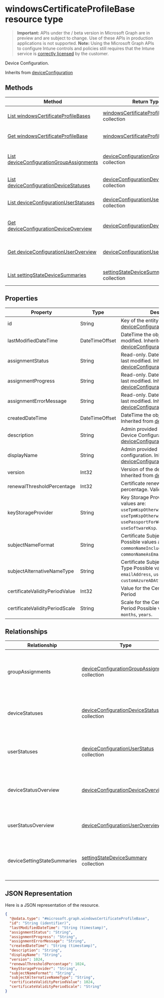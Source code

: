 ﻿# windowsCertificateProfileBase resource type

> **Important:** APIs under the / beta version in Microsoft Graph are in preview and are subject to change. Use of these APIs in production applications is not supported.
> **Note:** Using the Microsoft Graph APIs to configure Intune controls and policies still requires that the Intune service is [correctly licensed](https://go.microsoft.com/fwlink/?linkid=839381) by the customer.

Device Configuration.

Inherits from [deviceConfiguration](https://developer.microsoft.com/en-us/graph/docs/api-reference/beta/api/resources/intune_deviceconfig_deviceconfiguration.md)

## Methods
|Method|Return Type|Description|
|---|---|---|
|[List windowsCertificateProfileBases](https://developer.microsoft.com/en-us/graph/docs/api-reference/beta/api/api/intune_deviceconfig_windowscertificateprofilebase_list.md)|[windowsCertificateProfileBase](https://developer.microsoft.com/en-us/graph/docs/api-reference/beta/api/resources/intune_deviceconfig_windowscertificateprofilebase.md) collection|List properties and relationships of the [windowsCertificateProfileBase](https://developer.microsoft.com/en-us/graph/docs/api-reference/beta/api/resources/intune_deviceconfig_windowscertificateprofilebase.md) objects.|
|[Get windowsCertificateProfileBase](https://developer.microsoft.com/en-us/graph/docs/api-reference/beta/api/api/intune_deviceconfig_windowscertificateprofilebase_get.md)|[windowsCertificateProfileBase](https://developer.microsoft.com/en-us/graph/docs/api-reference/beta/api/resources/intune_deviceconfig_windowscertificateprofilebase.md)|Read properties and relationships of the [windowsCertificateProfileBase](https://developer.microsoft.com/en-us/graph/docs/api-reference/beta/api/resources/intune_deviceconfig_windowscertificateprofilebase.md) object.|
|[List deviceConfigurationGroupAssignments](https://developer.microsoft.com/en-us/graph/docs/api-reference/beta/api/api/intune_deviceconfig_deviceconfigurationgroupassignment_list.md)|[deviceConfigurationGroupAssignment](https://developer.microsoft.com/en-us/graph/docs/api-reference/beta/api/resources/intune_deviceconfig_deviceconfigurationgroupassignment.md) collection|List properties and relationships of the [deviceConfigurationGroupAssignment](https://developer.microsoft.com/en-us/graph/docs/api-reference/beta/api/resources/intune_deviceconfig_deviceconfigurationgroupassignment.md) objects.|
|[List deviceConfigurationDeviceStatuses](https://developer.microsoft.com/en-us/graph/docs/api-reference/beta/api/api/intune_deviceconfig_deviceconfigurationdevicestatus_list.md)|[deviceConfigurationDeviceStatus](https://developer.microsoft.com/en-us/graph/docs/api-reference/beta/api/resources/intune_deviceconfig_deviceconfigurationdevicestatus.md) collection|List properties and relationships of the [deviceConfigurationDeviceStatus](https://developer.microsoft.com/en-us/graph/docs/api-reference/beta/api/resources/intune_deviceconfig_deviceconfigurationdevicestatus.md) objects.|
|[List deviceConfigurationUserStatuses](https://developer.microsoft.com/en-us/graph/docs/api-reference/beta/api/api/intune_deviceconfig_deviceconfigurationuserstatus_list.md)|[deviceConfigurationUserStatus](https://developer.microsoft.com/en-us/graph/docs/api-reference/beta/api/resources/intune_deviceconfig_deviceconfigurationuserstatus.md) collection|List properties and relationships of the [deviceConfigurationUserStatus](https://developer.microsoft.com/en-us/graph/docs/api-reference/beta/api/resources/intune_deviceconfig_deviceconfigurationuserstatus.md) objects.|
|[Get deviceConfigurationDeviceOverview](https://developer.microsoft.com/en-us/graph/docs/api-reference/beta/api/api/intune_deviceconfig_deviceconfigurationdeviceoverview_get.md)|[deviceConfigurationDeviceOverview](https://developer.microsoft.com/en-us/graph/docs/api-reference/beta/api/resources/intune_deviceconfig_deviceconfigurationdeviceoverview.md)|Read properties and relationships of the [deviceConfigurationDeviceOverview](https://developer.microsoft.com/en-us/graph/docs/api-reference/beta/api/resources/intune_deviceconfig_deviceconfigurationdeviceoverview.md) object.|
|[Get deviceConfigurationUserOverview](https://developer.microsoft.com/en-us/graph/docs/api-reference/beta/api/api/intune_deviceconfig_deviceconfigurationuseroverview_get.md)|[deviceConfigurationUserOverview](https://developer.microsoft.com/en-us/graph/docs/api-reference/beta/api/resources/intune_deviceconfig_deviceconfigurationuseroverview.md)|Read properties and relationships of the [deviceConfigurationUserOverview](https://developer.microsoft.com/en-us/graph/docs/api-reference/beta/api/resources/intune_deviceconfig_deviceconfigurationuseroverview.md) object.|
|[List settingStateDeviceSummaries](https://developer.microsoft.com/en-us/graph/docs/api-reference/beta/api/api/intune_deviceconfig_settingstatedevicesummary_list.md)|[settingStateDeviceSummary](https://developer.microsoft.com/en-us/graph/docs/api-reference/beta/api/resources/intune_deviceconfig_settingstatedevicesummary.md) collection|List properties and relationships of the [settingStateDeviceSummary](https://developer.microsoft.com/en-us/graph/docs/api-reference/beta/api/resources/intune_deviceconfig_settingstatedevicesummary.md) objects.|

## Properties
|Property|Type|Description|
|---|---|---|
|id|String|Key of the entity. Inherited from [deviceConfiguration](https://developer.microsoft.com/en-us/graph/docs/api-reference/beta/api/resources/intune_deviceconfig_deviceconfiguration.md)|
|lastModifiedDateTime|DateTimeOffset|DateTime the object was last modified. Inherited from [deviceConfiguration](https://developer.microsoft.com/en-us/graph/docs/api-reference/beta/api/resources/intune_deviceconfig_deviceconfiguration.md)|
|assignmentStatus|String|Read-only. DateTime the object was last modified. Inherited from [deviceConfiguration](https://developer.microsoft.com/en-us/graph/docs/api-reference/beta/api/resources/intune_deviceconfig_deviceconfiguration.md)|
|assignmentProgress|String|Read-only. DateTime the object was last modified. Inherited from [deviceConfiguration](https://developer.microsoft.com/en-us/graph/docs/api-reference/beta/api/resources/intune_deviceconfig_deviceconfiguration.md)|
|assignmentErrorMessage|String|Read-only. DateTime the object was last modified. Inherited from [deviceConfiguration](https://developer.microsoft.com/en-us/graph/docs/api-reference/beta/api/resources/intune_deviceconfig_deviceconfiguration.md)|
|createdDateTime|DateTimeOffset|DateTime the object was created. Inherited from [deviceConfiguration](https://developer.microsoft.com/en-us/graph/docs/api-reference/beta/api/resources/intune_deviceconfig_deviceconfiguration.md)|
|description|String|Admin provided description of the Device Configuration. Inherited from [deviceConfiguration](https://developer.microsoft.com/en-us/graph/docs/api-reference/beta/api/resources/intune_deviceconfig_deviceconfiguration.md)|
|displayName|String|Admin provided name of the device configuration. Inherited from [deviceConfiguration](https://developer.microsoft.com/en-us/graph/docs/api-reference/beta/api/resources/intune_deviceconfig_deviceconfiguration.md)|
|version|Int32|Version of the device configuration. Inherited from [deviceConfiguration](https://developer.microsoft.com/en-us/graph/docs/api-reference/beta/api/resources/intune_deviceconfig_deviceconfiguration.md)|
|renewalThresholdPercentage|Int32|Certificate renewal threshold percentage. Valid values 1 to 99|
|keyStorageProvider|String|Key Storage Provider (KSP) Possible values are: `useTpmKspOtherwiseUseSoftwareKsp`, `useTpmKspOtherwiseFail`, `usePassportForWorkKspOtherwiseFail`, `useSoftwareKsp`.|
|subjectNameFormat|String|Certificate Subject Name Format Possible values are: `commonName`, `commonNameIncludingEmail`, `commonNameAsEmail`, `custom`.|
|subjectAlternativeNameType|String|Certificate Subject Alternative Name Type Possible values are: `emailAddress`, `userPrincipalName`, `customAzureADAttribute`.|
|certificateValidityPeriodValue|Int32|Value for the Certificate Validity Period|
|certificateValidityPeriodScale|String|Scale for the Certificate Validity Period Possible values are: `days`, `months`, `years`.|

## Relationships
|Relationship|Type|Description|
|---|---|---|
|groupAssignments|[deviceConfigurationGroupAssignment](https://developer.microsoft.com/en-us/graph/docs/api-reference/beta/api/resources/intune_deviceconfig_deviceconfigurationgroupassignment.md) collection|The list of group assignments for the device configuration profile. Inherited from [deviceConfiguration](https://developer.microsoft.com/en-us/graph/docs/api-reference/beta/api/resources/intune_deviceconfig_deviceconfiguration.md)|
|deviceStatuses|[deviceConfigurationDeviceStatus](https://developer.microsoft.com/en-us/graph/docs/api-reference/beta/api/resources/intune_deviceconfig_deviceconfigurationdevicestatus.md) collection|Device configuration installation stauts by device. Inherited from [deviceConfiguration](https://developer.microsoft.com/en-us/graph/docs/api-reference/beta/api/resources/intune_deviceconfig_deviceconfiguration.md)|
|userStatuses|[deviceConfigurationUserStatus](https://developer.microsoft.com/en-us/graph/docs/api-reference/beta/api/resources/intune_deviceconfig_deviceconfigurationuserstatus.md) collection|Device configuration installation stauts by user. Inherited from [deviceConfiguration](https://developer.microsoft.com/en-us/graph/docs/api-reference/beta/api/resources/intune_deviceconfig_deviceconfiguration.md)|
|deviceStatusOverview|[deviceConfigurationDeviceOverview](https://developer.microsoft.com/en-us/graph/docs/api-reference/beta/api/resources/intune_deviceconfig_deviceconfigurationdeviceoverview.md)|Device Configuration devices status overview Inherited from [deviceConfiguration](https://developer.microsoft.com/en-us/graph/docs/api-reference/beta/api/resources/intune_deviceconfig_deviceconfiguration.md)|
|userStatusOverview|[deviceConfigurationUserOverview](https://developer.microsoft.com/en-us/graph/docs/api-reference/beta/api/resources/intune_deviceconfig_deviceconfigurationuseroverview.md)|Device Configuration users status overview Inherited from [deviceConfiguration](https://developer.microsoft.com/en-us/graph/docs/api-reference/beta/api/resources/intune_deviceconfig_deviceconfiguration.md)|
|deviceSettingStateSummaries|[settingStateDeviceSummary](https://developer.microsoft.com/en-us/graph/docs/api-reference/beta/api/resources/intune_deviceconfig_settingstatedevicesummary.md) collection|Device Configuration Setting State Device Summary Inherited from [deviceConfiguration](https://developer.microsoft.com/en-us/graph/docs/api-reference/beta/api/resources/intune_deviceconfig_deviceconfiguration.md)|

## JSON Representation
Here is a JSON representation of the resource.
<!-- {
  "blockType": "resource",
  "keyProperty": "id",
  "@odata.type": "microsoft.graph.windowsCertificateProfileBase"
}
-->
```json
{
  "@odata.type": "#microsoft.graph.windowsCertificateProfileBase",
  "id": "String (identifier)",
  "lastModifiedDateTime": "String (timestamp)",
  "assignmentStatus": "String",
  "assignmentProgress": "String",
  "assignmentErrorMessage": "String",
  "createdDateTime": "String (timestamp)",
  "description": "String",
  "displayName": "String",
  "version": 1024,
  "renewalThresholdPercentage": 1024,
  "keyStorageProvider": "String",
  "subjectNameFormat": "String",
  "subjectAlternativeNameType": "String",
  "certificateValidityPeriodValue": 1024,
  "certificateValidityPeriodScale": "String"
}
```



